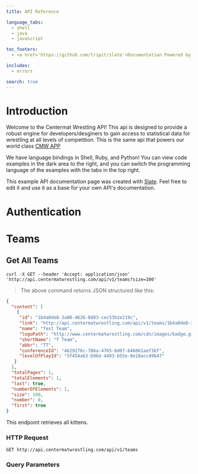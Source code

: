 ```yaml
---
title: API Reference

language_tabs:
  - shell
  - java
  - javascript

toc_footers:
  - <a href='https://github.com/tripit/slate'>Documentation Powered by Slate</a>

includes:
  - errors

search: true
---
```


# Introduction

Welcome to the Centermat Wrestling API! This api is designed to provide a robust engine for developers/desginers to gain access to statistical data for wrestling at all levels of competition. This is the same api that powers our world class [CMW APP](http://app.centermatwrestling.com)


We have language bindings in Shell, Ruby, and Python! You can view code examples in the dark area to the right, and you can switch the programming language of the examples with the tabs in the top right.

This example API documentation page was created with [Slate](https://github.com/tripit/slate). Feel free to edit it and use it as a base for your own API's documentation.

# Authentication

# Teams

## Get All Teams

```shell
curl -X GET --header 'Accept: application/json' 'http://api.centermatwrestling.com/api/v1/teams?size=100'
```


> The above command returns JSON structured like this:

```json
{
  "content": [
    {
     "id": "1b4a0de8-3a80-4626-8d83-cec53b2e219c",
     "link": "http://api.centermatwrestling.com/api/v1/teams/1b4a0de8-3a80-4626-8d83-cec53b2e219c",
     "name": "Test Team",
     "logoPath": "http://www.centermatwrestling.com/cdn/images/badge.gif",
     "shortName": "T Team",
     "abbr": "TT",
     "conferenceId": "4629276c-786a-4765-8d07-846861aef3bf",
     "levelOfPlayId": "5f454a63-b96d-4403-b55e-0e10acc49b47"
   }
  ],
  "totalPages": 1,
  "totalElements": 1,
  "last": true,
  "numberOfElements": 1,
  "size": 100,
  "number": 0,
  "first": true
}
```

This endpoint retrieves all kittens.

### HTTP Request

`GET http://api.centermatwrestling.com/api/v1/teams`

### Query Parameters


